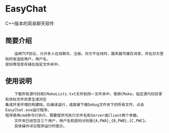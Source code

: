 # EasyChat
C++版本的简易聊天软件
## 简要介绍
        运用TCP协议，允许多人在线聊天，注册。对方不在线时，服务器可缓存消息，并在对方登陆时发送给用户。用户名，
    密码等信息存储在指定文件夹中。
## 使用说明
        下载所有源代码和CMakeLists.txt文件到同一文件夹中，使用CMake，指定源代码目录和目标文件目录生成对应
    集成开发环境的构建档，后编译运行，或直接下载Debug文件夹下的所有文件，点击EasyChat.exe运行程序。
    程序使用cmd命令行执行，需要提供可执行文件名和Server或Client两个参数。
        文件夹已经包含三个用户，用户名和密码分别是{A,PWA},{B,PWB},{C,PWC}。
        具体操作详见程序运行时提示。
